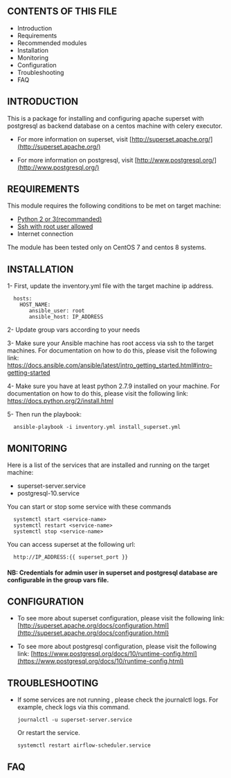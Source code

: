 CONTENTS OF THIS FILE
---------------------

* Introduction
* Requirements
* Recommended modules
* Installation
* Monitoring
* Configuration
* Troubleshooting
* FAQ


INTRODUCTION
------------

This is a  package for installing and configuring apache superset with postgresql as backend database on a
centos machine with celery executor.



* For more information on superset, visit
  [http://superset.apache.org/](http://superset.apache.org/)

* For more information on postgresql, visit
  [http://www.postgresql.org/](http://www.postgresql.org/)

REQUIREMENTS
------------

This module requires the following conditions to be met on target machine:

* [Python 2 or 3(recommanded)](https://www.python.org/downloads/)
* [Ssh with root user allowed](https://access.redhat.com/documentation/en-us/red_hat_enterprise_linux/6/html/v2v_guide/preparation_before_the_p2v_migration-enable_root_login_over_ssh)
* Internet connection

The module has been tested only on CentOS 7 and centos 8 systems.


INSTALLATION
------------

1- First, update the inventory.yml file with the target machine ip address.
```
  hosts: 
    HOST_NAME:  
       ansible_user: root
       ansible_host: IP_ADDRESS

```

2- Update group vars according to your needs

3-  Make sure your Ansible machine has root access via ssh to the target machines.
For documentation on how to do this, please visit the following link:
https://docs.ansible.com/ansible/latest/intro_getting_started.html#intro-getting-started

4- Make sure you have at least python 2.7.9 installed on your machine.
For documentation on how to do this, please visit the following link:
https://docs.python.org/2/install.html

5- Then run the playbook:
```
  ansible-playbook -i inventory.yml install_superset.yml
```

MONITORING
------------

Here is a list of the services that are installed and running on the target machine:
- superset-server.service
- postgresql-10.service

You can start or stop some service with these commands
```
  systemctl start <service-name>
  systemctl restart <service-name>
  systemctl stop <service-name>
```


You can access superset at the following url:
```
  http://IP_ADDRESS:{{ superset_port }}
```


#### NB: Credentials for admin user in superset and postgresql database are configurable in the group vars file.


CONFIGURATION
-------------

* To see more about superset configuration, please visit the following link:
  [http://superset.apache.org/docs/configuration.html](http://superset.apache.org/docs/configuration.html)

* To see more about postgresql configuration, please visit the following link:
  [https://www.postgresql.org/docs/10/runtime-config.html](https://www.postgresql.org/docs/10/runtime-config.html)





TROUBLESHOOTING
---------------

* If some services are not running , please check the journalctl logs.
  For example, check logs via this command.
  ```
  journalctl -u superset-server.service
  ```
  Or restart the  service.
  ```
  systemctl restart airflow-scheduler.service
  ```

FAQ
---


